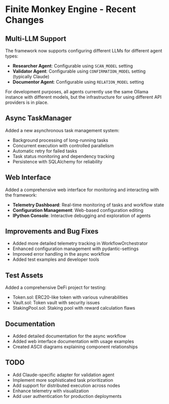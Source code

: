 # Finite Monkey Engine - Recent Changes

## Multi-LLM Support

The framework now supports configuring different LLMs for different agent types:

- **Researcher Agent**: Configurable using `SCAN_MODEL` setting
- **Validator Agent**: Configurable using `CONFIRMATION_MODEL` setting (typically Claude)
- **Documentor Agent**: Configurable using `RELATION_MODEL` setting

For development purposes, all agents currently use the same Ollama instance with different models, but the infrastructure for using different API providers is in place.

## Async TaskManager

Added a new asynchronous task management system:

- Background processing of long-running tasks
- Concurrent execution with controlled parallelism
- Automatic retry for failed tasks
- Task status monitoring and dependency tracking
- Persistence with SQLAlchemy for reliability

## Web Interface

Added a comprehensive web interface for monitoring and interacting with the framework:

- **Telemetry Dashboard**: Real-time monitoring of tasks and workflow state
- **Configuration Management**: Web-based configuration editing
- **IPython Console**: Interactive debugging and exploration of agents

## Improvements and Bug Fixes

- Added more detailed telemetry tracking in WorkflowOrchestrator
- Enhanced configuration management with pydantic-settings
- Improved error handling in the async workflow
- Added test examples and developer tools

## Test Assets

Added a comprehensive DeFi project for testing:

- Token.sol: ERC20-like token with various vulnerabilities
- Vault.sol: Token vault with security issues
- StakingPool.sol: Staking pool with reward calculation flaws

## Documentation

- Added detailed documentation for the async workflow
- Added web interface documentation with usage examples
- Created ASCII diagrams explaining component relationships

## TODO

- Add Claude-specific adapter for validation agent
- Implement more sophisticated task prioritization
- Add support for distributed execution across nodes
- Enhance telemetry with visualization
- Add user authentication for production deployments